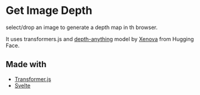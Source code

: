 # Get Image Depth

select/drop an image to generate a depth map in th browser.

It uses transformers.js and [depth-anything](https://huggingface.co/Xenova/depth-anything-small-hf) model by [Xenova](https://huggingface.co/Xenova) from Hugging Face.

## Made with

- [Transformer.js](https://huggingface.co/docs/transformers.js/en/index)
- [Svelte](https://svelte.dev/)
